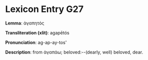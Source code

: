 # Lexicon Entry G27

**Lemma**: ἀγαπητός

**Transliteration (xlit)**: agapētós

**Pronunciation**: ag-ap-ay-tos'

**Description**:
from ἀγαπάω; beloved:--(dearly, well) beloved, dear.
